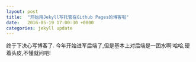 ```yaml
---
layout: post
title:  "开始用Jekyll写托管在Github Pages的博客啦"
date:   2016-05-19 17:00:30 +0800
categories: jekyll update
---
```

终于下决心写博客了.
今年开始进军后端了,但是基本上对后端是一团水啊!哈哈,硬着头皮,不懂就问吧!
